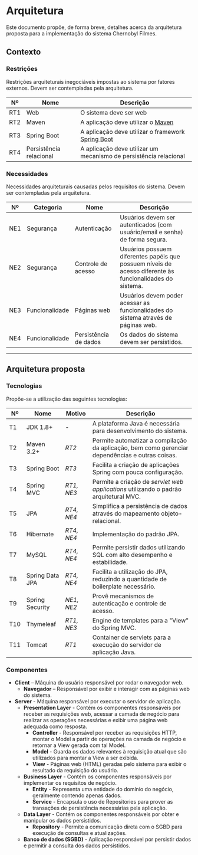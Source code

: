 # Arquitetura

Este documento propõe, de forma breve, detalhes acerca da arquitetura proposta para a implementação do sistema Chernobyl Filmes.

## Contexto

### Restrições

Restrições arquiteturais inegociáveis impostas ao sistema por fatores externos. Devem ser contempladas pela arquitetura.

| Nº | Nome | Descrição
| --- | --- | --- 
| RT1 | Web | O sistema deve ser web
| RT2 | Maven |  A aplicação deve utilizar o [Maven](https://maven.apache.org/)
| RT3 | Spring Boot |  A aplicação deve utilizar o framework [Spring Boot](https://spring.io/projects/spring-boot)
| RT4 | Persistência relacional |  A aplicação deve utilizar um mecanismo de persistência relacional


### Necessidades

Necessidades arquiteturais causadas pelos requisitos do sistema. Devem ser contempladas pela arquitetura.

| Nº | Categoria | Nome | Descrição
| --- | --- | --- | --- 
| NE1 | Segurança | Autenticação | Usuários devem ser autenticados (com usuário/email e senha) de forma segura.
| NE2 | Segurança | Controle de acesso | Usuários possuem diferentes papéis que possuem níveis de acesso diferente às funcionalidades do sistema.
| NE3 | Funcionalidade | Páginas web | Usuários devem poder acessar as funcionalidades do sistema através de páginas web.
| NE4 | Funcionalidade | Persistência de dados | Os dados do sistema devem ser persistidos.

---

## Arquitetura proposta

### Tecnologias

Propõe-se a utilização das seguintes tecnologias:

| Nº | Nome | Motivo | Descrição
| --- | --- | --- | ---
| T1 | JDK 1.8+ | - | A plataforma Java é necessária para desenvolvimento do sistema.
| T2 | Maven 3.2+ | *RT2* | Permite automatizar a compilação da aplicação, bem como gerenciar dependências e outras coisas.
| T3 | Spring Boot | *RT3* | Facilita a criação de aplicações Spring com pouca configuração.
| T4 | Spring MVC | *RT1, NE3* | Permite a criação de *servlet web applications* utilizando o padrão arquitetural MVC.
| T5 | JPA | *RT4, NE4* | Simplifica a persistência de dados através do mapeamento objeto-relacional.
| T6 | Hibernate | *RT4, NE4* | Implementação do padrão JPA.
| T7 | MySQL | *RT4, NE4* | Permite persistir dados utilizando SQL com alto desempenho e estabilidade.
| T8 | Spring Data JPA | *RT4, NE4* | Facilita a utilização do JPA, reduzindo a quantidade de boilerplate necessário.
| T9 | Spring Security | *NE1, NE2* | Provê mecanismos de autenticação e controle de acesso.
| T10 | Thymeleaf | *RT1, NE3* | Engine de templates para a "View" do Spring MVC.
| T11 | Tomcat | *RT1* | Container de servlets para a execução do servidor de aplicação Java.

### Componentes

- **Client** – Máquina do usuário responsável por rodar o navegador web.
  - **Navegador** – Responsável por exibir e interagir com as páginas web do sistema.
- **Server** - Máquina responsável por executar o servidor de aplicação. 
  - **Presentation Layer** - Contém os componentes responsáveis por receber as requisições web, acessar a camada de negócio para realizar as operações necessárias e exibir uma página web adequada como resposta.
    - **Controller** - Responsável por receber as requisições HTTP, montar o Model a partir de operações na camada de negócio e retornar a View gerada com tal Model.
    - **Model** - Guarda os dados relevantes à requisição atual que são utilizados para montar a View a ser exibida.
    - **View** - Páginas web (HTML) geradas pelo sistema para exibir o resultado da requisição do usuário.
  - **Business Layer** - Contém os componentes responsáveis por implementar os requisitos de negócio.
    - **Entity** - Representa uma entidade do domínio do negócio, geralmente contendo apenas dados.
    - **Service** - Encapsula o uso de Repositories para prover as transações de persistência necessárias pela aplicação.
  - **Data Layer** - Contém os componentes responsáveis por obter e manipular os dados persistidos.
    - **Repository** - Permite a comunicação direta com o SGBD para execução de consultas e atualizações.
   - **Banco de dados (SGBD)** - Aplicação responsável por persistir dados e permitir a consulta dos dados persistidos.
